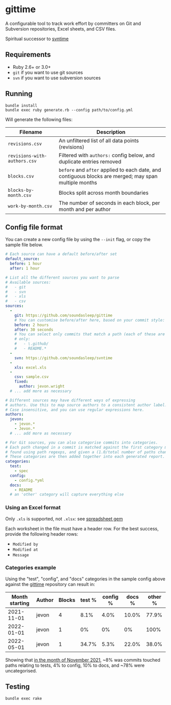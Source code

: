 # gittime

A configurable tool to track work effort by committers on Git and Subversion repositories, Excel sheets, and CSV files.

Spiritual successor to [svntime](https://github.com/soundasleep/svntime)

## Requirements

* Ruby 2.6+ or 3.0+
* `git` if you want to use git sources
* `svn` if you want to use subversion sources

## Running

```
bundle install
bundle exec ruby generate.rb --config path/to/config.yml
```

Will generate the following files:

| Filename    | Description |
| ----------- | ----------- |
| `revisions.csv` | An unfiltered list of all data points (revisions) |
| `revisions-with-authors.csv` | Filtered with `authors:` config below, and duplicate entries removed |
| `blocks.csv` | `before` and `after` applied to each date, and contiguous blocks are merged; may span multiple months |
| `blocks-by-month.csv` | Blocks split across month boundaries |
| `work-by-month.csv` | The number of seconds in each block, per month and per author |

## Config file format

You can create a new config file by using the `--init` flag, or copy the sample file below.

```yaml
# Each source can have a default before/after set
default_source:
  before: 1 hour
  after: 1 hour

# List all the different sources you want to parse
# Available sources:
#   - git
#   - svn
#   - xls
#   - csv
sources:
  -
    git: https://github.com/soundasleep/gittime
    # You can customise before/after here, based on your commit style:
    before: 2 hours
    after: 30 seconds
    # You can select only commits that match a path (each of these are a regexp):
    # only:
    #   - \.github/
    #   - README.*
  -
    svn: https://github.com/soundasleep/svntime
  -
    xls: excel.xls
  -
    csv: sample.csv
    fixed:
      author: jevon.wright
  # ... add more as necessary

# Different sources may have different ways of expressing
# authors. Use this to map source authors to a consistent author label.
# Case insensitive, and you can use regular expressions here.
authors:
  jevon:
    - jevon.*
    - Jevon.*
  # ... add more as necessary

# For Git sources, you can also categorise commits into categories.
# Each path changed in a commit is matched against the first category match
# found using path regexps, and given a (1.0/total number of paths changed)% weighting.
# These categories are then added together into each generated report.
categories:
  test:
    - spec
  config:
    - config.*yml
  docs:
    - README
  # an 'other' category will capture everything else
```

### Using an Excel format

Only `.xls` is supported, not `.xlsx`: see [spreadsheet gem](https://github.com/zdavatz/spreadsheet)

Each worksheet in the file must have a header row. For the best success,
provide the following header rows:

* `Modified by`
* `Modified at`
* `Message`

### Categories example

Using the "test", "config", and "docs" categories in the sample config above against the
[gittime](https://github.com/soundasleep/gittime) repository can result in:

| Month starting | Author | Blocks | test % | config % | docs % | other % |
|---|---|---|---|---|---|---|
| 2021-11-01 | jevon | 4 | 8.1% | 4.0% | 10.0% | 77.9% |
| 2022-01-01 | jevon | 1 | 0% | 0% | 0% | 100% |
| 2022-05-01 | jevon | 1 | 34.7% | 5.3% | 22.0% | 38.0% |

Showing that [in the month of November 2021](https://github.com/soundasleep/gittime/commits?since=2021-11-01&until=2021-11-30),
~8% was commits touched paths relating to tests, 4% to config, 10% to docs, and ~78% were uncategorised.

## Testing

```
bundle exec rake
```
